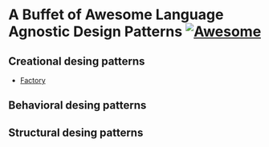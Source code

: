 # A Buffet of Awesome Language Agnostic Design Patterns  [![Awesome](https://cdn.rawgit.com/sindresorhus/awesome/d7305f38d29fed78fa85652e3a63e154dd8e8829/media/badge.svg)](https://github.com/sindresorhus/awesome#readme)

## Creational desing patterns
* [Factory](https://github.com/ah-ryca/design-pattern/tree/main/factory)

## Behavioral desing patterns


## Structural desing patterns
